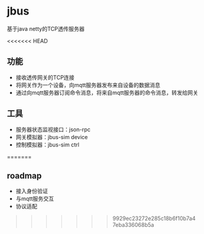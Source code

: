 # jbus
基于java netty的TCP透传服务器


<<<<<<< HEAD
## 功能
* 接收透传网关的TCP连接
* 将网关作为一个设备，向mqtt服务器发布来自设备的数据消息
* 通过向mqtt服务器订阅命令消息，将来自mqtt服务器的命令消息，转发给网关

## 工具
* 服务器状态监视接口：json-rpc
* 网关模拟器：jbus-sim device
* 控制模拟器：jbus-sim ctrl

=======
## roadmap
 * 接入身份验证
 * 与mqtt服务交互
 * 协议适配
>>>>>>> 9929ec23272e285c18b6f10b7a47eba336068b5a
